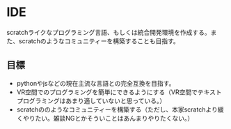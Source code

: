 # IDE
scratchライクなプログラミング言語、もしくは統合開発環境を作成する。また、scratchのようなコミュニティーを構築することも目指す。

## 目標
* pythonやjsなどの現在主流な言語との完全互換を目指す。
* VR空間でのプログラミングを簡単にできるようにする（VR空間でテキストプログラミングはあまり適していないと思っている。）
* scratchののようなコミュニティーを構築する（ただし、本家scratchより緩くやりたい。雑談NGとかそういことはあんまりやりたくない。）
